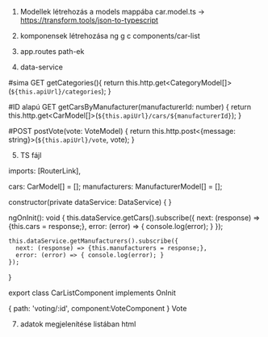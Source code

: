 1. Modellek létrehozás a models mappába car.model.ts -> https://transform.tools/json-to-typescript
2. komponensek létrehozása ng g c components/car-list
3. app.routes path-ek

4. data-service

#sima GET
getCategories(){
  return this.http.get<CategoryModel[]>(`${this.apiUrl}/categories`);
}

#ID alapú GET
getCarsByManufacturer(manufacturerId: number) {
  return this.http.get<CarModel[]>(`${this.apiUrl}/cars/${manufacturerId}`);
}

#POST
postVote(vote: VoteModel) {
  return this.http.post<{message: string}>(`${this.apiUrl}/vote`, vote);
}

5. TS fájl 

  imports: [RouterLink],

cars: CarModel[] = [];
manufacturers: ManufacturerModel[] = [];

constructor(private dataService: DataService) { }

ngOnInit(): void {
    this.dataService.getCars().subscribe({
      next: (response) => {this.cars = response;},
      error: (error) => { console.log(error); }
    });

    this.dataService.getManufacturers().subscribe({
      next: (response) => {this.manufacturers = response;},
      error: (error) => { console.log(error); }
    });
}

export class CarListComponent implements OnInit


{ path: 'voting/:id', component:VoteComponent }
<a routerLink="/voting/{{c.id}}" class="btn btn-primary">Vote</a>


7. adatok megjelenítése listában html


